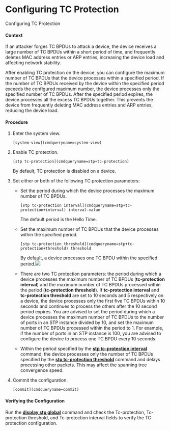 Configuring TC Protection
=========================

Configuring TC Protection

#### Context

If an attacker forges TC BPDUs to attack a device, the device receives a large number of TC BPDUs within a short period of time, and frequently deletes MAC address entries or ARP entries, increasing the device load and affecting network stability.

After enabling TC protection on the device, you can configure the maximum number of TC BPDUs that the device processes within a specified period. If the number of TC BPDUs received by the device within the specified period exceeds the configured maximum number, the device processes only the specified number of TC BPDUs. After the specified period expires, the device processes all the excess TC BPDUs together. This prevents the device from frequently deleting MAC address entries and ARP entries, reducing the device load.


#### Procedure

1. Enter the system view.
   
   
   ```
   [system-view](cmdqueryname=system-view)
   ```
2. Enable TC protection.
   
   
   ```
   [stp tc-protection](cmdqueryname=stp+tc-protection)
   ```
   
   By default, TC protection is disabled on a device.
3. Set either or both of the following TC protection parameters:
   
   
   * Set the period during which the device processes the maximum number of TC BPDUs.
     
     ```
     [stp tc-protection interval](cmdqueryname=stp+tc-protection+interval) interval-value
     ```
     
     The default period is the Hello Time.
   * Set the maximum number of TC BPDUs that the device processes within the specified period.
     
     ```
     [stp tc-protection threshold](cmdqueryname=stp+tc-protection+threshold) threshold
     ```
     
     By default, a device processes one TC BPDU within the specified period.![](public_sys-resources/note_3.0-en-us.png) 
   * There are two TC protection parameters: the period during which a device processes the maximum number of TC BPDUs (**tc-protection interval**) and the maximum number of TC BPDUs processed within the period (**tc-protection threshold**). If **tc-protection interval** and **tc-protection threshold** are set to 10 seconds and 5 respectively on a device, the device processes only the first five TC BPDUs within 10 seconds and continues to process the others after the 10 second period expires. You are advised to set the period during which a device processes the maximum number of TC BPDUs to the number of ports in an STP instance divided by 10, and set the maximum number of TC BPDUs processed within the period to 1. For example, if the number of ports in an STP instance is 100, you are advised to configure the device to process one TC BPDU every 10 seconds.
   * Within the period specified by the [**stp tc-protection interval**](cmdqueryname=stp+tc-protection+interval) command, the device processes only the number of TC BPDUs specified by the [**stp tc-protection threshold**](cmdqueryname=stp+tc-protection+threshold) command and delays processing other packets. This may affect the spanning tree convergence speed.
4. Commit the configuration.
   
   
   ```
   [commit](cmdqueryname=commit)
   ```

#### Verifying the Configuration

Run the [**display stp global**](cmdqueryname=display+stp+global) command and check the Tc-protection, Tc-protection threshold, and Tc-protection interval fields to verify the TC protection configuration.